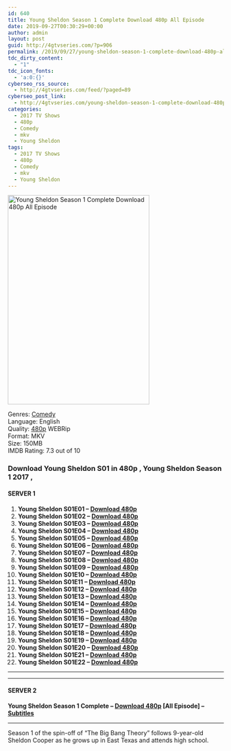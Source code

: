 ```yaml
---
id: 640
title: Young Sheldon Season 1 Complete Download 480p All Episode
date: 2019-09-27T00:30:29+00:00
author: admin
layout: post
guid: http://4gtvseries.com/?p=906
permalink: /2019/09/27/young-sheldon-season-1-complete-download-480p-all-episode-2/
tdc_dirty_content:
  - "1"
tdc_icon_fonts:
  - 'a:0:{}'
cyberseo_rss_source:
  - http://4gtvseries.com/feed/?paged=89
cyberseo_post_link:
  - http://4gtvseries.com/young-sheldon-season-1-complete-download-480p-all-episode/
categories:
  - 2017 TV Shows
  - 480p
  - Comedy
  - mkv
  - Young Sheldon
tags:
  - 2017 TV Shows
  - 480p
  - Comedy
  - mkv
  - Young Sheldon
---
```

<img loading="lazy" class="aligncenter" src="https://3.bp.blogspot.com/-NzCSPoRzsHc/XY1X6zt06YI/AAAAAAAAAQk/vpWKAnfZgBQVT2zjzto0y3g_WKCQbMNTgCK4BGAYYCw/s1600/Young%2BSheldon%2BSeason%2B1.jpg" alt="Young Sheldon Season 1 Complete Download 480p All Episode" width="330" height="488" />

Genres:&nbsp;<a href="http://4gtvseries.com/tag/comedy/" data-wpel-link="internal">Comedy</a>  
Language: English  
Quality:&nbsp;<a href="http://4gtvseries.com/tag/480p/" data-wpel-link="internal">480p</a> WEBRip  
Format: MKV  
Size: 150MB  
IMDB Rating: 7.3 out of 10

### **Download Young Sheldon S01 in 480p , Young Sheldon Season 1 2017 ,&nbsp;**

#### <span><strong>SERVER 1</strong></span>

  1. **Young Sheldon S01E01 – <a href="http://slink.dl480p.xyz/Ia0nq" data-wpel-link="external" target="_blank" rel="nofollow external noopener noreferrer" class="wpel-icon-left"><i class="wpel-icon fa fa-download" aria-hidden="true"></i>Download 480p</a>**
  2. **Young Sheldon S01E02 – <a href="http://slink.dl480p.xyz/j05t" data-wpel-link="external" target="_blank" rel="nofollow external noopener noreferrer" class="wpel-icon-left"><i class="wpel-icon fa fa-download" aria-hidden="true"></i>Download 480p</a>**
  3. **Young Sheldon S01E03 – <a href="http://slink.dl480p.xyz/ffO4JWpi" data-wpel-link="external" target="_blank" rel="nofollow external noopener noreferrer" class="wpel-icon-left"><i class="wpel-icon fa fa-download" aria-hidden="true"></i>Download 480p</a>**
  4. **Young Sheldon S01E04 – <a href="http://slink.dl480p.xyz/U7W4" data-wpel-link="external" target="_blank" rel="nofollow external noopener noreferrer" class="wpel-icon-left"><i class="wpel-icon fa fa-download" aria-hidden="true"></i>Download 480p</a>**
  5. **Young Sheldon S01E05 – <a href="http://slink.dl480p.xyz/2ErLR" data-wpel-link="external" target="_blank" rel="nofollow external noopener noreferrer" class="wpel-icon-left"><i class="wpel-icon fa fa-download" aria-hidden="true"></i>Download 480p</a>**
  6. **Young Sheldon S01E06 – <a href="http://slink.dl480p.xyz/IBG4" data-wpel-link="external" target="_blank" rel="nofollow external noopener noreferrer" class="wpel-icon-left"><i class="wpel-icon fa fa-download" aria-hidden="true"></i>Download 480p</a>**
  7. **Young Sheldon S01E07 – <a href="http://slink.dl480p.xyz/HGBDiRW" data-wpel-link="external" target="_blank" rel="nofollow external noopener noreferrer" class="wpel-icon-left"><i class="wpel-icon fa fa-download" aria-hidden="true"></i>Download 480p</a>**
  8. **Young Sheldon S01E08 – <a href="http://slink.dl480p.xyz/VuvHQ3pe" data-wpel-link="external" target="_blank" rel="nofollow external noopener noreferrer" class="wpel-icon-left"><i class="wpel-icon fa fa-download" aria-hidden="true"></i>Download 480p</a>**
  9. **Young Sheldon S01E09 – <a href="http://slink.dl480p.xyz/fZ634" data-wpel-link="external" target="_blank" rel="nofollow external noopener noreferrer" class="wpel-icon-left"><i class="wpel-icon fa fa-download" aria-hidden="true"></i>Download 480p</a>**
 10. **Young Sheldon S01E10 – <a href="http://slink.dl480p.xyz/GdVc" data-wpel-link="external" target="_blank" rel="nofollow external noopener noreferrer" class="wpel-icon-left"><i class="wpel-icon fa fa-download" aria-hidden="true"></i>Download 480p</a>**
 11. **Young Sheldon S01E11 – <a href="http://slink.dl480p.xyz/o3PDv6" data-wpel-link="external" target="_blank" rel="nofollow external noopener noreferrer" class="wpel-icon-left"><i class="wpel-icon fa fa-download" aria-hidden="true"></i>Download 480p</a>**
 12. **Young Sheldon S01E12 – <a href="http://slink.dl480p.xyz/NjX9" data-wpel-link="external" target="_blank" rel="nofollow external noopener noreferrer" class="wpel-icon-left"><i class="wpel-icon fa fa-download" aria-hidden="true"></i>Download 480p</a>**
 13. **Young Sheldon S01E13 – <a href="http://slink.dl480p.xyz/WZMj6" data-wpel-link="external" target="_blank" rel="nofollow external noopener noreferrer" class="wpel-icon-left"><i class="wpel-icon fa fa-download" aria-hidden="true"></i>Download 480p</a>**
 14. **Young Sheldon S01E14 – <a href="http://slink.dl480p.xyz/yPy7" data-wpel-link="external" target="_blank" rel="nofollow external noopener noreferrer" class="wpel-icon-left"><i class="wpel-icon fa fa-download" aria-hidden="true"></i>Download 480p</a>**
 15. **Young Sheldon S01E15 – <a href="http://slink.dl480p.xyz/1TdnDlYN" data-wpel-link="external" target="_blank" rel="nofollow external noopener noreferrer" class="wpel-icon-left"><i class="wpel-icon fa fa-download" aria-hidden="true"></i>Download 480p</a>**
 16. **Young Sheldon S01E16 – <a href="http://slink.dl480p.xyz/bBCIQ5o" data-wpel-link="external" target="_blank" rel="nofollow external noopener noreferrer" class="wpel-icon-left"><i class="wpel-icon fa fa-download" aria-hidden="true"></i>Download 480p</a>**
 17. **Young Sheldon S01E17 – <a href="http://slink.dl480p.xyz/xORKoh" data-wpel-link="external" target="_blank" rel="nofollow external noopener noreferrer" class="wpel-icon-left"><i class="wpel-icon fa fa-download" aria-hidden="true"></i>Download 480p</a>**
 18. **Young Sheldon S01E18 – <a href="http://slink.dl480p.xyz/YPfL" data-wpel-link="external" target="_blank" rel="nofollow external noopener noreferrer" class="wpel-icon-left"><i class="wpel-icon fa fa-download" aria-hidden="true"></i>Download 480p</a>**
 19. **Young Sheldon S01E19 – <a href="http://slink.dl480p.xyz/iXTW1" data-wpel-link="external" target="_blank" rel="nofollow external noopener noreferrer" class="wpel-icon-left"><i class="wpel-icon fa fa-download" aria-hidden="true"></i>Download 480p</a>**
 20. **Young Sheldon S01E20 – <a href="http://slink.dl480p.xyz/VzaYyq7" data-wpel-link="external" target="_blank" rel="nofollow external noopener noreferrer" class="wpel-icon-left"><i class="wpel-icon fa fa-download" aria-hidden="true"></i>Download 480p</a>**
 21. **Young Sheldon S01E21 – <a href="http://slink.dl480p.xyz/2OzLV7z" data-wpel-link="external" target="_blank" rel="nofollow external noopener noreferrer" class="wpel-icon-left"><i class="wpel-icon fa fa-download" aria-hidden="true"></i>Download 480p</a>**
 22. **Young Sheldon S01E22 – <a href="http://slink.dl480p.xyz/mgzCO6C" data-wpel-link="external" target="_blank" rel="nofollow external noopener noreferrer" class="wpel-icon-left"><i class="wpel-icon fa fa-download" aria-hidden="true"></i>Download 480p</a>**

* * *

* * *

#### <span><strong>SERVER 2</strong></span>

**Young Sheldon Season 1 Complete – <a href="http://dl480p.xyz/675/" data-wpel-link="external" target="_blank" rel="nofollow external noopener noreferrer" class="wpel-icon-left"><i class="wpel-icon fa fa-download" aria-hidden="true"></i>Download 480p</a> [All Episode] – <a href="https://subscene.com/subtitles/young-sheldon-first-season" data-wpel-link="external" target="_blank" rel="nofollow external noopener noreferrer" class="wpel-icon-left"><i class="wpel-icon fa fa-download" aria-hidden="true"></i>Subtitles</a>**

* * *

Season 1 of the spin-off of “The Big Bang Theory” follows 9-year-old Sheldon Cooper as he grows up in East Texas and attends high school.

<div align="center">
</div>